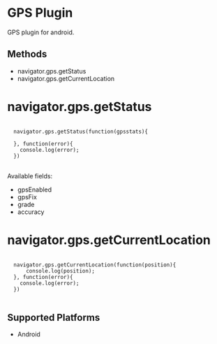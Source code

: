 
GPS Plugin
====================

GPS plugin for android.


Methods
-------
- navigator.gps.getStatus
- navigator.gps.getCurrentLocation


navigator.gps.getStatus
=================

<pre>
<code>
  navigator.gps.getStatus(function(gpsstats){

  }, function(error){
    console.log(error);
  })
</code>
</pre>

Available fields:
- gpsEnabled
- gpsFix
- grade
- accuracy

navigator.gps.getCurrentLocation
=================

<pre>
<code>
  navigator.gps.getCurrentLocation(function(position){
      console.log(position);
  }, function(error){
    console.log(error);
  })
</code>
</pre>


Supported Platforms
-------------------

- Android

